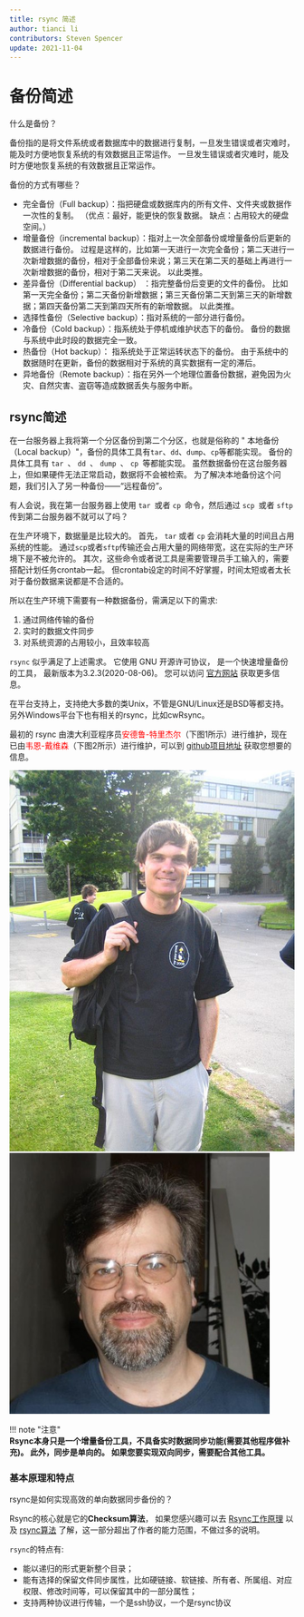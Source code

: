 ```yaml
---
title: rsync 简述
author: tianci li
contributors: Steven Spencer
update: 2021-11-04
---
```


# 备份简述

什么是备份？

备份指的是将文件系统或者数据库中的数据进行复制，一旦发生错误或者灾难时，能及时方便地恢复系统的有效数据且正常运作。 一旦发生错误或者灾难时，能及时方便地恢复系统的有效数据且正常运作。

备份的方式有哪些？

* 完全备份（Full backup）：指把硬盘或数据库内的所有文件、文件夹或数据作一次性的复制。 （优点：最好，能更快的恢复数据。 缺点：占用较大的硬盘空间。）
* 增量备份（incremental backup）：指对上一次全部备份或增量备份后更新的数据进行备份。 过程是这样的，比如第一天进行一次完全备份；第二天进行一次新增数据的备份，相对于全部备份来说；第三天在第二天的基础上再进行一次新增数据的备份，相对于第二天来说。 以此类推。
* 差异备份（Differential backup） ：指完整备份后变更的文件的备份。 比如第一天完全备份；第二天备份新增数据；第三天备份第二天到第三天的新增数据；第四天备份第二天到第四天所有的新增数据。 以此类推。
* 选择性备份（Selective backup）：指对系统的一部分进行备份。
* 冷备份（Cold backup）：指系统处于停机或维护状态下的备份。 备份的数据与系统中此时段的数据完全一致。
* 热备份（Hot backup）： 指系统处于正常运转状态下的备份。 由于系统中的数据随时在更新，备份的数据相对于系统的真实数据有一定的滞后。
* 异地备份（Remote backup）：指在另外一个地理位置备份数据，避免因为火灾、自然灾害、盗窃等造成数据丢失与服务中断。

## rsync简述

在一台服务器上我将第一个分区备份到第二个分区，也就是俗称的 " 本地备份（Local backup）"，备份的具体工具有`tar`、`dd`、`dump`、`cp`等都能实现。 备份的具体工具有 `tar `、 `dd `、 `dump `、 `cp `等都能实现。 虽然数据备份在这台服务器上，但如果硬件无法正常启动，数据将不会被检索。 为了解决本地备份这个问题，我们引入了另一种备份——“远程备份”。

有人会说，我在第一台服务器上使用 `tar `或者 `cp `命令，然后通过 `scp `或者 `sftp `传到第二台服务器不就可以了吗？

在生产环境下，数据量是比较大的。 首先， `tar` 或者 `cp` 会消耗大量的时间且占用系统的性能。 通过`scp`或者`sftp`传输还会占用大量的网络带宽，这在实际的生产环境下是不被允许的。 其次，这些命令或者说工具是需要管理员手工输入的，需要搭配计划任务crontab一起。 但crontab设定的时间不好掌握，时间太短或者太长对于备份数据来说都是不合适的。

所以在生产环境下需要有一种数据备份，需满足以下的需求:

1. 通过网络传输的备份
2. 实时的数据文件同步
3. 对系统资源的占用较小，且效率较高

`rsync` 似乎满足了上述需求。 它使用 GNU 开源许可协议， 是一个快速增量备份的工具， 最新版本为3.2.3(2020-08-06)。 您可以访问 [官方网站](https://rsync.samba.org/) 获取更多信息。

在平台支持上，支持绝大多数的类Unix，不管是GNU/Linux还是BSD等都支持。 另外Windows平台下也有相关的rsync，比如cwRsync。

最初的 rsync 由澳大利亚程序员<font color=red>安德鲁-特里杰尔</font>（下图1所示）进行维护，现在已由<font color=red>韦恩-戴维森</font>（下图2所示）进行维护，可以到 [github项目地址](https://github.com/WayneD/rsync) 获取您想要的信息。

![ 安德鲁-特里杰尔 ](images/Andrew_Tridgell.jpg) ![ 韦恩-戴维森 ](images/Wayne_Davison.jpg)

!!! note "注意"  
**Rsync本身只是一个增量备份工具，不具备实时数据同步功能(需要其他程序做补充)。 此外，同步是单向的。 如果您要实现双向同步，需要配合其他工具。**

### 基本原理和特点

rsync是如何实现高效的单向数据同步备份的？

Rsync的核心就是它的**Checksum算法**， 如果您感兴趣可以去 [Rsync工作原理](https://rsync.samba.org/how-rsync-works.html) 以及 [rsync算法](https://rsync.samba.org/tech_report/) 了解，这一部分超出了作者的能力范围，不做过多的说明。

`rsync`的特点有:

* 能以递归的形式更新整个目录；
* 能有选择的保留文件同步属性，比如硬链接、软链接、所有者、所属组、对应权限、修改时间等，可以保留其中的一部分属性；
* 支持两种协议进行传输，一个是ssh协议，一个是rsync协议
